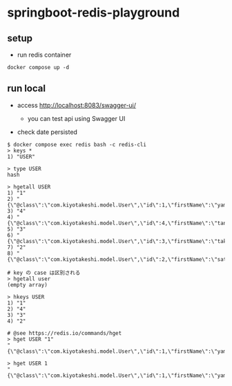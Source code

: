# springboot-redis-playground

## setup

- run redis container

```shell
docker compose up -d
```

## run local

- access [http://localhost:8083/swagger-ui/](http://localhost:8083/swagger-ui/)
  - you can test api using Swagger UI

- check date persisted

```shell
$ docker compose exec redis bash -c redis-cli
> keys *
1) "USER"

> type USER
hash

> hgetall USER
1) "1"
2) "{\"@class\":\"com.kiyotakeshi.model.User\",\"id\":1,\"firstName\":\"yamada\",\"lastName\":\"taro\",\"email\":\"string\",\"age\":20}"
3) "4"
4) "{\"@class\":\"com.kiyotakeshi.model.User\",\"id\":4,\"firstName\":\"tanaka\",\"lastName\":\"jiro\",\"email\":\"string\",\"age\":15}"
5) "3"
6) "{\"@class\":\"com.kiyotakeshi.model.User\",\"id\":3,\"firstName\":\"takahashi\",\"lastName\":\"saburo\",\"email\":\"string\",\"age\":31}"
7) "2"
8) "{\"@class\":\"com.kiyotakeshi.model.User\",\"id\":2,\"firstName\":\"sato\",\"lastName\":\"shiro\",\"email\":\"string\",\"age\":29}"

# key の case は区別される
> hgetall user
(empty array)

> hkeys USER
1) "1"
2) "4"
3) "3"
4) "2"

# @see https://redis.io/commands/hget
> hget USER "1"
"{\"@class\":\"com.kiyotakeshi.model.User\",\"id\":1,\"firstName\":\"yamada\",\"lastName\":\"taro\",\"email\":\"string\",\"age\":20}"

> hget USER 1
"{\"@class\":\"com.kiyotakeshi.model.User\",\"id\":1,\"firstName\":\"yamada\",\"lastName\":\"taro\",\"email\":\"string\",\"age\":20}"
```
